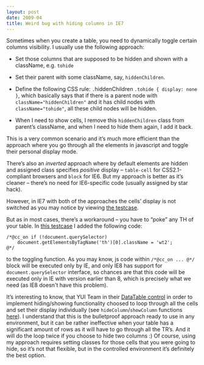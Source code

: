 ```yaml
---
layout: post
date: 2009-04
title: Weird bug with hiding columns in IE7
---
```


Sometimes when you create a table, you need to dynamically toggle certain columns visibility. I usually use the following approach:

* Set those columns that are supposed to be hidden and shown with a className, e.g. `tohide`

* Set their parent with some className, say, `hiddenChildren`.

* Define the following CSS rule: `.`hiddenChildren `.tohide { display: none }`, which basically says that if there is a parent node with `className="hiddenChildren"` and it has child nodes with `className="tohide"`, all these child nodes will be hidden.

* When I need to show cells, I remove this `hiddenChildren` class from parent’s className, and when I need to hide them again, I add it back.

This is a very common scenario and it’s much more efficient than the approach where you go through all the elements in javascript and toggle their personal display mode.

There’s also an _inverted_ approach where by default elements are hidden and assigned class specifies _positive_ display – `table-cell` for CSS2.1-compliant browsers and `block` for IE6. But my approach is better as it’s cleaner – there’s no need for IE6-specific code (usually assigned by star hack).

However, in IE7 with both of the approaches the cells’ display is not switched as you may notice by viewing <a href="http://sharovatov.ru/testcases/hideColumns0.html">the testcase</a>.

But as in most cases, there’s a workaround – you have to “poke” any TH of your table. In <a href="http://sharovatov.ru/testcases/hideColumns1.html">this testcase</a> I added the following code:

	/*@cc_on if (!document.querySelector)
		document.getElementsByTagName('th')[0].className = 'wt2'; 
	@*/

to the toggling function. As you may know, js code within `/*@cc_on ... @*/` block will be executed only by IE, and only IE8 has support for `document.querySelector` interface, so chances are that this code will be executed only in IE with version earlier than 8, which is precisely what we need (as IE8 doesn't have this problem).

It’s interesting to know, that YUI Team in their <a href="http://developer.yahoo.com/yui/datatable/">DataTable control</a> in order to implement hiding/showing functionality choosed to loop through all the cells and set their display individually (see `hideColumn`/`showColumn` functions <a href="http://yui.yahooapis.com/2.7.0/build/datatable/datatable.js">here</a>). I understand that this is the bulletproof approach ready to use in any environment, but it can be rather ineffective when your table has a significant amount of rows as it will have to go through all the TR’s. And it will do the loop twice if you choose to hide two columns :) Of course, using my approach requires setting classes for those cells that you were going to hide, so it’s not that flexible, but in the controlled environment it’s definitely the best option.